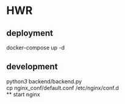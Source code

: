 # HWR 

## deployment

docker-compose up -d

## development

python*3* backend/backend.py  
cp nginx_conf/default.conf /etc/nginx/conf.d  
** start nginx